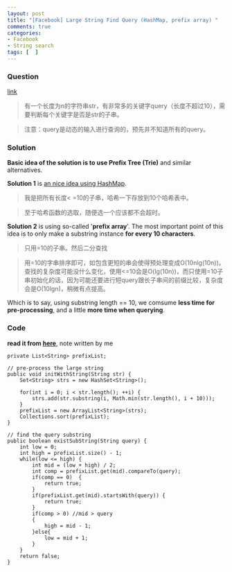 ```yaml
---
layout: post
title: "[Facebook] Large String Find Query (HashMap, prefix array) "
comments: true
categories:
- Facebook
- String search
tags: [  ]
---
```


### Question 

[link](http://www.itint5.com/oj/#15)

> 有一个长度为n的字符串str，有非常多的关键字query（长度不超过10），需要判断每个关键字是否是str的子串。

> 注意：query是动态的输入进行查询的，预先并不知道所有的query。

### Solution

__Basic idea of the solution is to use Prefix Tree (Trie)__ and similar alternatives. 

__Solution 1__ is [an nice idea using HashMap](http://www.itint5.com/discuss/27/%E5%BA%94%E8%AF%A5%E6%80%8E%E4%B9%88%E9%A2%84%E5%A4%84%E7%90%86). 

> 我是把所有长度< =10的子串，哈希一下存放到10个哈希表中。

> 至于哈希函数的选取，随便选一个应该都不会超时。

__Solution 2__ is using so-called '__prefix array__'. The most important point of this idea is to only make a substring instance __for every 10 characters__. 

> 只用=10的子串。然后二分查找

> 用=10的字串排序即可，如包含更短的串会使得预处理变成O(10nlg(10n))。 查找的复杂度可能没什么变化，使用<=10会是O(lg(10n))，而只使用=10子串初始化的话，因为可能还要进行短query跟长子串间的前缀比较，复杂度会是O(10lgn)，稍微有点提高。

Which is to say, using substring length == 10, we comsume __less time for pre-processing__, and a little __more time when querying__. 

### Code

__read it from [here](http://www.itint5.com/discuss/203/%E8%B6%85%E7%AE%80%E5%8D%95%E7%9A%84prefix-array-java-code)__, note written by me

    private List<String> prefixList;
    
    // pre-process the large string
    public void initWithString(String str) {
        Set<String> strs = new HashSet<String>();

        for(int i = 0; i < str.length(); ++i) {
            strs.add(str.substring(i, Math.min(str.length(), i + 10)));
        }
        prefixList = new ArrayList<String>(strs);
        Collections.sort(prefixList);
    }
    
    // find the query substring
    public boolean existSubString(String query) {
        int low = 0;
        int high = prefixList.size() - 1;
        while(low <= high) {
            int mid = (low + high) / 2;
            int comp = prefixList.get(mid).compareTo(query);
            if(comp == 0)  {
                return true;
            }
            if(prefixList.get(mid).startsWith(query)) {
                return true;
            }
            if(comp > 0) //mid > query
            {
                high = mid - 1;
            }else{
                low = mid + 1;
            }
        }
        return false;
    }
